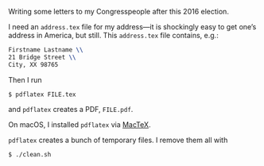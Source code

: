 Writing some letters to my Congresspeople after this 2016 election.

I need an `address.tex` file for my address—it is shockingly easy to get one’s address in America, but still. This `address.tex` file contains, e.g.:

```tex
Firstname Lastname \\
21 Bridge Street \\
City, XX 98765
```

Then I run
```
$ pdflatex FILE.tex
```
and `pdflatex` creates a PDF, `FILE.pdf`.

On macOS, I installed `pdflatex` via [MacTeX](https://tug.org/mactex/).

`pdflatex` creates a bunch of temporary files. I remove them all with
```
$ ./clean.sh
```

